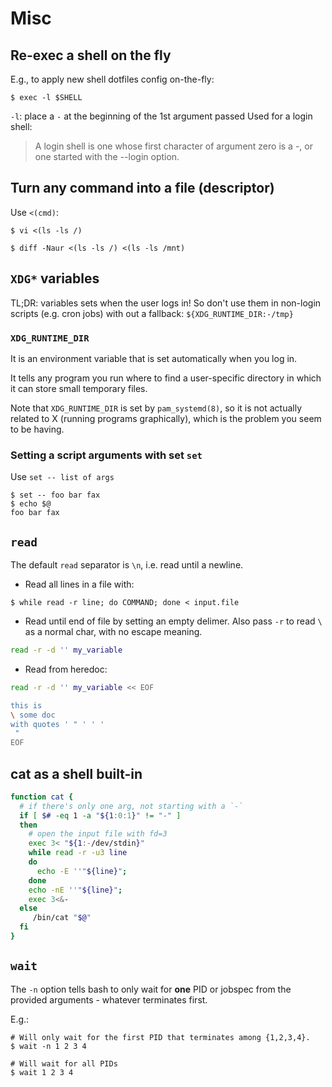 # Misc

## Re-exec a shell on the fly

E.g., to apply new shell dotfiles config on-the-fly:

```
$ exec -l $SHELL
```
`-l`: place a `-` at the beginning of the 1st argument passed
Used for a login shell:
>
> A login shell is one whose first character of argument zero is a -,
> or one started with the --login option.
>

## Turn any command into a file (descriptor)

Use `<(cmd)`:

```
$ vi <(ls -ls /)

$ diff -Naur <(ls -ls /) <(ls -ls /mnt)
```

## `XDG*` variables
TL;DR: variables sets when the user logs in! So don't use them in non-login scripts
(e.g. cron jobs) with out a fallback: `${XDG_RUNTIME_DIR:-/tmp}`

### `XDG_RUNTIME_DIR`
It is an environment variable that is set automatically when you log in.

It tells any program you run where to find a user-specific directory in which it
can store small temporary files.

Note that `XDG_RUNTIME_DIR` is set by `pam_systemd(8)`, so it is not actually
related to X (running programs graphically), which is the problem you seem to
be having.

### Setting a script arguments with set `set`
Use `set -- list of args`

```console
$ set -- foo bar fax
$ echo $@
foo bar fax
```

## `read`

The default `read` separator is `\n`, i.e. read until a newline.

- Read all lines in a file with:

```console
$ while read -r line; do COMMAND; done < input.file
```

- Read until end of file by setting an empty delimer.
  Also pass `-r` to read `\` as a normal char, with no escape meaning.

```sh
read -r -d '' my_variable
```

- Read from heredoc:

```sh
read -r -d '' my_variable << EOF

this is
\ some doc
with quotes ' " ' ' '
 "
EOF
```

## cat as a shell built-in

```sh
function cat {
  # if there's only one arg, not starting with a `-`
  if [ $# -eq 1 -a "${1:0:1}" != "-" ]
  then
    # open the input file with fd=3
    exec 3< "${1:-/dev/stdin}"
    while read -r -u3 line
    do
      echo -E ''"${line}";
    done
    echo -nE ''"${line}";
    exec 3<&-
  else
     /bin/cat "$@"
  fi
}
```

## `wait`

The `-n` option tells bash to only wait for **one** PID or jobspec from the
provided arguments - whatever terminates first.

E.g.:
```
# Will only wait for the first PID that terminates among {1,2,3,4}.
$ wait -n 1 2 3 4

# Will wait for all PIDs
$ wait 1 2 3 4
```
